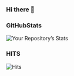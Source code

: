 ### Hi there 👋 

### GitHubStats
![Your Repository’s Stats](https://github-readme-stats.vercel.app/api?username=erhanertem&show_icons=true)

### HITS
![Hits](https://hitcounter.pythonanywhere.com/count/tag.svg?url=https://github.com/erhanertem/Python)
<!--
**erhanertem/erhanertem** is a ✨ _special_ ✨ repository because its `README.md` (this file) appears on your GitHub profile.

Here are some ideas to get you started:

- 🔭 I’m currently working on ...
- 🌱 I’m currently learning ...
- 👯 I’m looking to collaborate on ...
- 🤔 I’m looking for help with ...
- 💬 Ask me about ...
- 📫 How to reach me: ...
- 😄 Pronouns: ...
- ⚡ Fun fact: ...
-->
